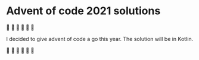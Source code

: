 # Advent of code 2021 solutions

🎅 🎅 🎅 🎄 🎄 🎄

I decided to give advent of code a go this year. The solution will be in Kotlin.

🎅 🎅 🎅 🎄 🎄 🎄
